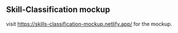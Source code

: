 ## Skill-Classification mockup

visit https://skills-classification-mockup.netlify.app/ for the mockup.
